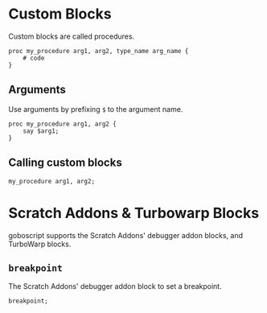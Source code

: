 # Custom Blocks

Custom blocks are called procedures.

```goboscript
proc my_procedure arg1, arg2, type_name arg_name {
    # code
}
```

## Arguments

Use arguments by prefixing `$` to the argument name.

```goboscript
proc my_procedure arg1, arg2 {
    say $arg1;
}
```

## Calling custom blocks

```goboscript
my_procedure arg1, arg2;
```

# Scratch Addons & Turbowarp Blocks

goboscript supports the Scratch Addons' debugger addon blocks, and TurboWarp blocks.

## `breakpoint`

The Scratch Addons' debugger addon block to set a breakpoint.

```goboscript
breakpoint;
```
